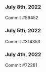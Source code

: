 ### July 8th, 2022

Commit #59452

### July 5th, 2022

Commit #314353


### July 4th, 2022

Commit #72281
